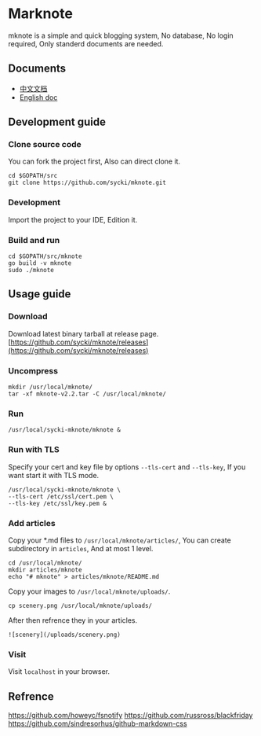 # Marknote
mknote is a simple and quick blogging system, No database, No login required, Only standerd documents are needed.

## Documents
* [中文文档](https://github.com/sycki/mknote/blob/master/README-CH.md)
* [English doc](https://github.com/sycki/mknote)

## Development guide
### Clone source code
You can fork the project first, Also can direct clone it.
```
cd $GOPATH/src
git clone https://github.com/sycki/mknote.git
```

### Development
Import the project to your IDE, Edition it.

### Build and run
```
cd $GOPATH/src/mknote
go build -v mknote
sudo ./mknote
```

## Usage guide
### Download
Download latest binary tarball at release page.
[https://github.com/sycki/mknote/releases](https://github.com/sycki/mknote/releases)

### Uncompress
```
mkdir /usr/local/mknote/
tar -xf mknote-v2.2.tar -C /usr/local/mknote/
```

### Run
```
/usr/local/sycki-mknote/mknote &
```

### Run with TLS
Specify your cert and key file by options `--tls-cert` and `--tls-key`, If you want start it with TLS mode.
```
/usr/local/sycki-mknote/mknote \
--tls-cert /etc/ssl/cert.pem \
--tls-key /etc/ssl/key.pem &
```

### Add articles
Copy your *.md files to `/usr/local/mknote/articles/`, You can create subdirectory in `articles`, And at most 1 level.
```
cd /usr/local/mknote/
mkdir articles/mknote
echo "# mknote" > articles/mknote/README.md
```

Copy your images to `/usr/local/mknote/uploads/`.
```
cp scenery.png /usr/local/mknote/uploads/
```

After then refrence they in your articles.
```
![scenery](/uploads/scenery.png)
```

### Visit
Visit `localhost` in your browser.

## Refrence
https://github.com/howeyc/fsnotify
https://github.com/russross/blackfriday
https://github.com/sindresorhus/github-markdown-css

